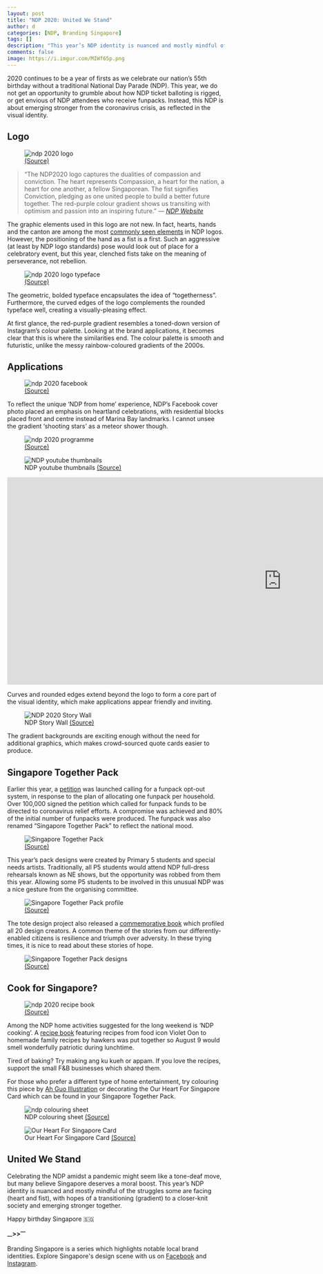 ```yaml
---
layout: post
title: "NDP 2020: United We Stand"
author: d
categories: [NDP, Branding Singapore]
tags: []
description: "This year’s NDP identity is nuanced and mostly mindful of the struggles some are facing."
comments: false
image: https://i.imgur.com/MIWf65p.png
---
```


2020 continues to be a year of firsts as we celebrate our nation’s 55th birthday without a traditional National Day Parade (NDP). This year, we do not get an opportunity to grumble about how NDP ticket balloting is rigged, or get envious of NDP attendees who receive funpacks. Instead, this NDP is about emerging stronger from the coronavirus crisis, as reflected in the visual identity. 

<h2>Logo</h2>

<figure>
<img src="https://i.imgur.com/8TqrCoG.jpg" alt="ndp 2020 logo">
<figcaption><a href="https://www.facebook.com/NDPeeps/photos/a.493350233528/10158323993453529" target="_blank">(Source)</a></figcaption>
</figure>

> “The NDP2020 logo captures the dualities of compassion and conviction. The heart represents Compassion, a heart for the nation, a heart for one another, a fellow Singaporean. The fist signifies Conviction, pledging as one united people to build a better future together. The red-purple colour gradient shows us transiting with optimism and passion into an inspiring future.” <cite>— <a href="https://www.ndp.gov.sg/about/theme-and-logo/" target="_blank">NDP Website</a></cite>

The graphic elements used in this logo are not new. In fact, hearts, hands and the canton are among the most <a href="https://dis-sg.github.io/NDP-Logos-sorted-1/" target="_blank">commonly seen elements</a> in NDP logos. However, the positioning of the hand as a fist is a first. Such an aggressive (at least by NDP logo standards) pose would look out of place for a celebratory event, but this year, clenched fists take on the meaning of perseverance, not rebellion. 

<figure>
<img src="https://i.imgur.com/zxPWtbr.png" alt="ndp 2020 logo typeface">
<figcaption><a href="https://www.facebook.com/NDPeeps/photos/a.493350233528/10158323993453529" target="_blank">(Source)</a></figcaption>
</figure>

The geometric, bolded typeface encapsulates the idea of “togetherness”. Furthermore, the curved edges of the logo complements the rounded typeface well, creating a visually-pleasing effect. 

At first glance, the red-purple gradient resembles a toned-down version of Instagram’s colour palette. Looking at the brand applications, it becomes clear that this is where the similarities end. The colour palette is smooth and futuristic, unlike the messy rainbow-coloured gradients of the 2000s.

<h2>Applications</h2>
<figure>
<img src="https://i.imgur.com/gXqJO14.jpg" alt="ndp 2020 facebook">
<figcaption><a href="https://www.facebook.com/NDPeeps/photos/p.10158324039163529/10158324039163529" target="_blank">(Source)</a></figcaption>
</figure>

To reflect the unique ‘NDP from home’ experience, NDP’s Facebook cover photo placed an emphasis on heartland celebrations, with residential blocks placed front and centre instead of Marina Bay landmarks. I cannot unsee the gradient ‘shooting stars’ as a meteor shower though. 

<figure>
<img src="https://i.imgur.com/BvhkuS1.png" alt="ndp 2020 programme">
<figcaption><a href="https://www.facebook.com/NDPeeps/photos/a.10152451349523529/10158554540313529" target="_blank">(Source)</a></figcaption>
</figure>

<figure>
<img src="https://i.imgur.com/Gg69En7.png" alt="NDP youtube thumbnails">
<figcaption>NDP youtube thumbnails <a href="https://www.youtube.com/user/NDPeeps" target="_blank">(Source)</a></figcaption>
</figure>

<div class="video-responsive"><iframe width="1269" height="480" src="https://www.youtube.com/embed/g7UrvDS6U-8" frameborder="0" allow="accelerometer; autoplay; encrypted-media; gyroscope; picture-in-picture" allowfullscreen></iframe></div>

Curves and rounded edges extend beyond the logo to form a core part of the visual identity, which make applications appear friendly and inviting.  

<figure>
<img src="https://i.imgur.com/ywOPjTA.png" alt="NDP 2020 Story Wall">
<figcaption>NDP Story Wall <a href="https://www.ndp.gov.sg/ourheartforsg/story-wall" target="_blank">(Source)</a></figcaption>
</figure>

The gradient backgrounds are exciting enough without the need for additional graphics, which makes crowd-sourced quote cards easier to produce.

<h2>Singapore Together Pack</h2>

Earlier this year, a <a href="https://www.change.org/p/ndp-2020-opt-out-from-receiving-ndp-2020-funpack" target="_blank">petition</a> was launched calling for a funpack opt-out system, in response to the plan of allocating one funpack per household. Over 100,000 signed the petition which called for funpack funds to be directed to coronavirus relief efforts. A compromise was achieved and 80% of the initial number of funpacks were produced. The funpack was also renamed “Singapore Together Pack” to reflect the national mood. 

<figure>
<img src="https://i.imgur.com/fjdMHJu.jpg" alt="Singapore Together Pack">
<figcaption><a href="https://www.channelnewsasia.com/news/singapore/ndp-fun-pack-hand-sanitisers-thermometer-face-mask-12806874" target="_blank">(Source)</a></figcaption>
</figure>

This year’s pack designs were created by Primary 5 students and special needs artists. Traditionally, all P5 students would attend NDP full-dress rehearsals known as NE shows, but the opportunity was robbed from them this year. Allowing some P5 students to be involved in this unusual NDP was a nice gesture from the organising committee.

<figure>
<img src="https://i.imgur.com/nX1WLwM.jpg" alt="Singapore Together Pack profile">
<figcaption><a href="https://www.ndp.gov.sg/whatshappening/sgtogetherpack/overview" target="_blank">(Source)</a></figcaption>
</figure>

The tote design project also released a <a href="https://www.ndp.gov.sg/files/eBook_compressed.pdf" target="_blank">commemorative book</a> which profiled all 20 design creators. A common theme of the stories from our differently-enabled citizens is resilience and triumph over adversity. In these trying times, it is nice to read about these stories of hope.

<figure>
<img src="https://i.imgur.com/KKgLCOg.png" alt="Singapore Together Pack designs">
<figcaption><a href="https://www.todayonline.com/8days/liveandlearn/style/these-ndp-singapore-together-pack-tote-bags-have-popped-carousell-are-they" target="_blank">(Source)</a></figcaption>
</figure>

<h2>Cook for Singapore?</h2>
<figure>
<img src="https://i.imgur.com/q3Wpddv.png" alt="ndp 2020 recipe book">
<figcaption><a href="https://www.ndp.gov.sg/whats-happening/afternoon/home-based-family-activities" target="_blank">(Source)</a></figcaption>
</figure>

Among the NDP home activities suggested for the long weekend is ‘NDP cooking’. A <a href="https://online.flippingbook.com/view/44566/" target="_blank">recipe book</a> featuring recipes from food icon Violet Oon to homemade family recipes by hawkers was put together so August 9 would smell wonderfully patriotic during lunchtime. 

Tired of baking? Try making ang ku kueh or appam. If you love the recipes, support the small F&B businesses which shared them. 

For those who prefer a different type of home entertainment, try colouring this piece by <a href="https://www.facebook.com/kowfonglee/" target="_blank">Ah Guo Illustration</a> or decorating the Our Heart For Singapore Card which can be found in your Singapore Together Pack. 

<figure>
<img src="https://i.imgur.com/b8oD3Ja.jpg" alt="ndp colouring sheet">
<figcaption>NDP colouring sheet <a href="https://www.ndp.gov.sg/whats-happening/afternoon/children-friendly-activities" target="_blank">(Source)</a></figcaption>
</figure>

<figure>
<img src="https://i.imgur.com/TDbrwjq.png" alt="Our Heart For Singapore Card">
<figcaption>Our Heart For Singapore Card <a href="" target="_blank">(Source)</a></figcaption>
</figure>

<h2>United We Stand</h2>
Celebrating the NDP amidst a pandemic might seem like a tone-deaf move, but many believe Singapore deserves a moral boost. This year’s NDP identity is nuanced and mostly mindful of the struggles some are facing (heart and fist), with hopes of a transitioning (gradient) to a closer-knit society and emerging stronger together. 

Happy birthday Singapore 🇸🇬

<strong><sub>—</sub>><sub></sub>><sup>—</sup></strong>

Branding Singapore is a series which highlights notable local brand identities. Explore Singapore's design scene with us on <a href="https://www.facebook.com/designinsingapore/">Facebook</a> and <a href="https://www.instagram.com/designinsingapore/">Instagram</a>. 
